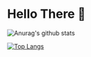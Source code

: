 # Hello There 👋

![Anurag's github stats](https://github-readme-stats.vercel.app/api?username=DrakeNull7&show_icons=true&theme=radical&count_private=true)

[![Top Langs](https://github-readme-stats.vercel.app/api/top-langs/?username=DrakeNull7&theme=radical&count_private=true)](https://github.com/anuraghazra/github-readme-stats)
